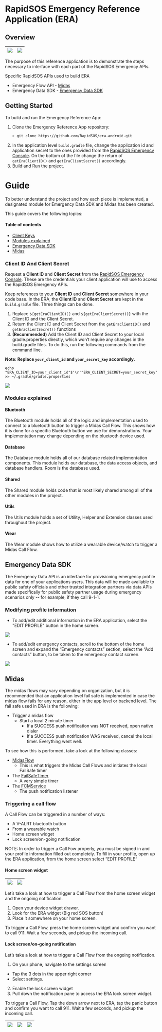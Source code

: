 # RapidSOS Emergency Reference Application (ERA)

## Overview

| ![](https://s3.amazonaws.com/rapidsos-static-files/android-era/welcome_screen.png) | ![](https://s3.amazonaws.com/rapidsos-static-files/android-era/home_screen.png) |
|:---|:---|

The purpose of this reference application is to demonstrate the steps necessary to interface with each part of the RapidSOS Emergency APIs.

Specific RapidSOS APIs used to build ERA

* Emergency Flow API - [Midas](https://github.com/RapidSOS/era-android/tree/master/midas)
* Emergency Data SDK - [Emergency Data SDK](https://github.com/RapidSOS/emergency-data-sdk-android)

## Getting Started

To build and run the Emergency Reference App:

1. Clone the Emergency Reference App repository:
    ```sh
    > git clone https://github.com/RapidSOS/era-android.git
    ```
2. In the application level `build.gradle` file, change the application id and application secret to the ones provided from the [RapidSOS Emergency Console](https://rec.rapidsos.com/). On the bottom of the file change the return of `getEraClientID()` and `getEraClientSecret()` accordingly.
3. Build and Run the project.

# Guide

To better understand the project and how each piece is implemented, a designated module for Emergency Data SDK and Midas has been created.

This guide covers the following topics:

#### Table of contents
- [Client Keys](#client-id-and-client-secret)
- [Modules explained](#modules-explalined)
- [Emergency Data SDK](#emergency-data-sdk)
- [Midas](#midas)

### Client ID And Client Secret

Request a **Client ID** and **Client Secret** from the [RapidSOS Emergency Console](https://rec.rapidsos.com/). These are the credentials your client application will use to access the RapidSOS Emergency APIs.

Keep references to your **Client ID** and **Client Secret** somewhere in your code base. In the ERA, the **Client ID** and **Client Secret** are kept in the `build.gradle` file. Three things can be done.

1. Replace `${getEraClientID()}` and `${getEraClientSecret()}` with the Client ID and the Client Secret.
2. Return the Client ID and Client Secret from the `getEraClientID()` and `getEraClientSecret()` functions
3. **(Recommended)** Add the Client ID and Client Secret to your local gradle.properties directly, which won’t require any changes in the build.gradle files. To do this, run the following commands from the command line.

**Note: Replace `your_client_id` and `your_secret_key` accordingly.**

```shell
echo "ERA_CLIENT_ID=your_client_id"$'\r'"ERA_CLIENT_SECRET=your_secret_key" >> ~/.gradle/gradle.properties
```

![](https://s3.amazonaws.com/rapidsos-static-files/android-era/build_gradle_client_id_secret.png)

### Modules explained

#### Bluetooth
The Bluetooth module holds all of the logic and implementation used to connect to a bluetooth button to trigger a Midas Call Flow. This shows how it is done for a specific Bluetooth button we use for demonstrations. Your implementation may change depending on the bluetooth device used.

#### Database
The Database module holds all of our database related implementation components. This module holds our database, the data access objects, and database handlers. Room is the database used.

#### Shared
The Shared module holds code that is most likely shared among all of the other modules in the project.

#### Utils
The Utils module holds a set of Utility, Helper and Extension classes used throughout the project.

#### Wear
The Wear module shows how to utilize a wearable device/watch to trigger a Midas Call Flow.

## Emergency Data SDK
The Emergency Data API is an interface for provisioning emergency profile data for one of your applications users. This data will be made available to public safety officials and other trusted integration partners via data APIs made specifically for public safety partner usage during emergency scenarios only -- for example, if they call 9-1-1.

### Modifying profile information

 - To add/edit additional information in the ERA application, select the "EDIT PROFILE" button in the home screen.

![](https://s3.amazonaws.com/rapidsos-static-files/android-era/edit_profile_button_highlighted.png)

 - To add/edit emergency contacts, scroll to the bottom of the home screen and expand the “Emergency contacts” section, select the “Add contacts” button, to be taken to the emergency contact screen.

![](https://s3.amazonaws.com/rapidsos-static-files/android-era/emg_contacts_highlighted.png)

## Midas
The midas flows may vary depending on organization, but it is recommended that an application level
fail safe is implemented in case the midas flow fails for any reason, either in the app level or
backend level. The fail safe used in ERA is the following:

 - Trigger a midas flow
    - Start a local 2 minute timer
        - If a SUCCESS push notification was NOT received, open native dialer
        - If a SUCCESS push notification WAS received, cancel the local timer. Everything went well.

To see how this is performed, take a look at the following classes:
 - [MidasFlow](https://github.com/RapidSOS/era-android/blob/master/midas/src/main/java/com/rapidsos/midas/flow/MidasFLow.kt)
    - This is what triggers the Midas Call Flows and initiates the local FailSafe timer
 - The [FailSafeTimer](https://github.com/RapidSOS/era-android/blob/master/midas/src/main/java/com/rapidsos/midas/fail_safe/FailSafeTimer.kt)
    - A very simple timer
 - The [FCMService](https://github.com/RapidSOS/era-android/blob/master/app/src/main/java/com/rapidsos/era/midas/service/FCMService.kt)
    - The push notification listener

### Triggering a call flow

A Call Flow can be triggered in a number of ways:
 - A V-ALRT bluetooth button
 - From a wearable watch
 - Home screen widget
 - Lock screen/on-going notification

NOTE: In order to trigger a Call Fow properly, you must be signed in and your profile information filled out completely. To fill in your profile, open up the ERA application, from the home screen select “EDIT PROFILE“

#### Home screen widget

| ![](https://s3.amazonaws.com/rapidsos-static-files/android-era/home_screen_widget.png)  |  ![](https://s3.amazonaws.com/rapidsos-static-files/android-era/home_screen_widget_confirmation_dialog.png)  |
|:---|:---|

Let’s take a look at how to trigger a Call Flow from the home screen widget and the ongoing notification.

1. Open your device widget drawer.
2. Look for the ERA widget (Big red SOS button)
3. Place it somewhere on your home screen.

To trigger a Call Flow,  press the home screen widget and confirm you want to call 911.  Wait a few seconds, and pickup the incoming call.

#### Lock screen/on-going notification

Let’s take a look at how to trigger a Call Flow from the ongoing notification.

1. On your phone, navigate to the settings screen
  - Tap the 3 dots in the upper right corner
  - Select settings.
2. Enable the lock screen widget
3. Pull down the notification pane to access the ERA lock screen widget.

To trigger a Call Flow,  Tap the down arrow next to ERA, tap the panic button and confirm you want to call 911. Wait a few seconds, and pickup the incoming call.

| ![](https://s3.amazonaws.com/rapidsos-static-files/android-era/home_with_settings_menu.png) | ![](https://s3.amazonaws.com/rapidsos-static-files/android-era/settings_screen.png) | ![](https://s3.amazonaws.com/rapidsos-static-files/android-era/notification.png) |
|:--|:--|:---|
